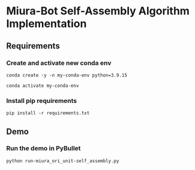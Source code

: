 # Miura-Bot Self-Assembly Algorithm Implementation

## Requirements

### Create and activate new conda env
```conda create -y -n my-conda-env python=3.9.15```

```conda activate my-conda-env```

### Install pip requirements
```pip install -r requirements.txt```

## Demo

### Run the demo in PyBullet
```python run-miura_ori_unit-self_assembly.py```
